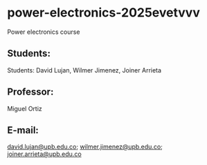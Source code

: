 # power-electronics-2025evetvvv
Power electronics course
## Students: 
Students: David Lujan, Wilmer Jimenez, Joiner Arrieta
## Professor: 
Miguel Ortiz
## E-mail: 
david.lujan@upb.edu.co; wilmer.jimenez@upb.edu.co; joiner.arrieta@upb.edu.co

